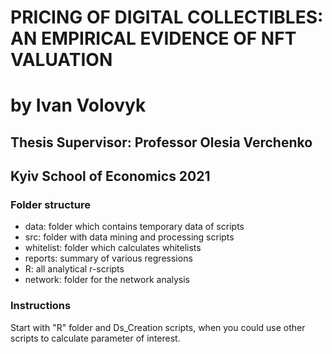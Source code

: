 # PRICING OF DIGITAL COLLECTIBLES: AN EMPIRICAL EVIDENCE OF NFT VALUATION

# by Ivan Volovyk

## Thesis Supervisor: Professor Olesia Verchenko

## Kyiv School of Economics 2021

### Folder structure

- data: folder which contains temporary data of scripts
- src: folder with data mining and processing scripts
- whitelist: folder which calculates whitelists
- reports: summary of various regressions
- R: all analytical r-scripts
- network: folder for the network analysis

### Instructions

Start with "R" folder and Ds_Creation scripts, when you could use other scripts to calculate parameter of interest.
